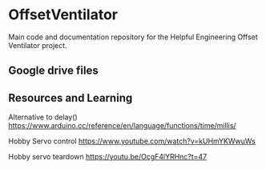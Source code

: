 # OffsetVentilator
Main code and documentation repository for the Helpful Engineering Offset Ventilator project.

## Google drive files

## Resources and Learning 

Alternative to delay() https://www.arduino.cc/reference/en/language/functions/time/millis/

Hobby Servo control https://www.youtube.com/watch?v=kUHmYKWwuWs

Hobby servo teardown https://youtu.be/OcgF4lYRHnc?t=47
